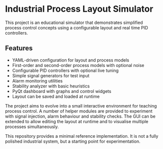 # Industrial Process Layout Simulator

This project is an educational simulator that demonstrates simplified process control concepts using a configurable layout and real time PID controllers.

## Features
* YAML-driven configuration for layout and process models
* First-order and second-order process models with optional noise
* Configurable PID controllers with optional live tuning
* Simple signal generators for test input
* Alarm monitoring utilities
* Stability analyzer with basic heuristics
* PyQt dashboard with graphs and control widgets
* Layout can be saved and loaded at runtime

The project aims to evolve into a small interactive environment for teaching process control. A number of helper modules are provided to experiment with signal injection, alarm behaviour and stability checks. The GUI can be extended to allow editing the layout at runtime and to visualise multiple processes simultaneously.

This repository provides a minimal reference implementation. It is not a fully polished industrial system, but a starting point for experimentation.
